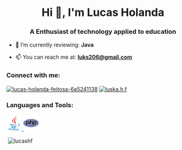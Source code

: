 <h1 align="center">Hi 👋, I'm Lucas Holanda</h1>
<h3 align="center">A Enthusiast of technology applied to education</h3>

- 🌱 I’m currently reviewing: **Java**

- 📫 You can reach me at: **luks206@gmail.com**

<h3 align="left">Connect with me:</h3>
<p align="left">
<a href="https://linkedin.com/in/lucas-holanda-feitosa-6a5241138" target="blank"><img align="center" src="https://raw.githubusercontent.com/rahuldkjain/github-profile-readme-generator/master/src/images/icons/Social/linked-in-alt.svg" alt="lucas-holanda-feitosa-6a5241138" height="30" width="40" /></a>
<a href="https://instagram.com/luska.h.f" target="blank"><img align="center" src="https://raw.githubusercontent.com/rahuldkjain/github-profile-readme-generator/master/src/images/icons/Social/instagram.svg" alt="luska.h.f" height="30" width="40" /></a>
</p>

<h3 align="left">Languages and Tools:</h3>
<p align="left"> <a href="https://www.java.com" target="_blank" rel="noreferrer"> <img src="https://raw.githubusercontent.com/devicons/devicon/master/icons/java/java-original.svg" alt="java" width="40" height="40"/> </a> <a href="https://www.php.net" target="_blank" rel="noreferrer"> <img src="https://raw.githubusercontent.com/devicons/devicon/master/icons/php/php-original.svg" alt="php" width="40" height="40"/> </a> </p>

<p>&nbsp;<img align="center" src="https://github-readme-stats.vercel.app/api?username=lucashf&show_icons=true&locale=en" alt="lucashf" /></p>

